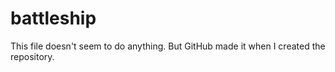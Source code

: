 battleship
==========
This file doesn't seem to do anything. But GitHub made it when I created the repository. 